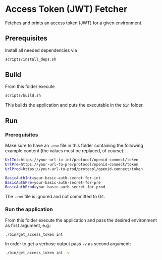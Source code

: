 # Access Token (JWT) Fetcher

Fetches and prints an access token (JWT) for a given environment.

## Prerequisites

Install all needed dependencies via

```bash
scripts/install_deps.sh
```

## Build

From this folder execute

```bash
scripts/build.sh
```

This builds the application and puts the executable in the `bin` folder.

## Run

### Prerequisites

Make sure to have an `.env` file in this folder containing the following example content (the values must be replaced, of course):

```bash
UrlInt=https://your-url-to-int/protocol/openid-connect/token
UrlPre=https://your-url-to-pre/protocol/openid-connect/token
UrlProd=https://your-url-to-prod/protocol/openid-connect/token

BasicAuthInt=your-basic-auth-secret-for-int
BasicAuthPre=your-basic-auth-secret-for-pre
BasicAuthProd=your-basic-auth-secret-for-prod
```

The `.env` file is ignored and not committed to Git.

### Run the application

From this folder execute the application and pass the desired environment as first argument, e.g.:

```bash
./bin/get_access_token int
```

In order to get a verbose output pass `-v` as second argument:

```bash
./bin/get_access_token int -v
```
